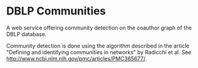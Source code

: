 # DBLP Communities

A web service offering community detection on the coauthor graph of the DBLP database.

Community detection is done using the algorithm described in the article "Defining and identifying communities in networks" by Radicchi et al. See http://www.ncbi.nlm.nih.gov/pmc/articles/PMC365677/.
